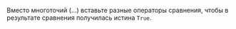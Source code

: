 Вместо многоточий (...) вставьте разные операторы сравнения, чтобы в результате сравнения получилась истина `True`.
